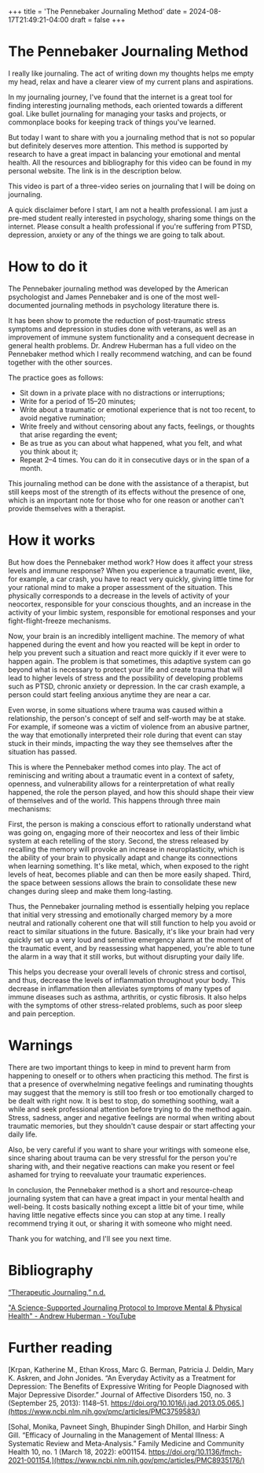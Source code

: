 +++
title = 'The Pennebaker Journaling Method'
date = 2024-08-17T21:49:21-04:00
draft = false
+++
# The Pennebaker Journaling Method
I really like journaling. 
The act of writing down my thoughts helps me empty my head, relax and have a clearer view of my current plans and aspirations.

In my journaling journey, I've found that the internet is a great tool for finding interesting journaling methods, each oriented towards a different goal. 
Like bullet journaling for managing your tasks and projects, or commonplace books for keeping track of things you've learned. 
 
But today I want to share with you a journaling method that is not so popular but definitely deserves more attention. This method is supported by research to have a great impact in balancing your emotional and mental health. All the resources and bibliography for this video can be found in my personal website. The link is in the description below.

This video is part of a three-video series on journaling that I will be doing on journaling.

A quick disclaimer before I start, I am not a health professional. I am just a pre-med student really interested in psychology, sharing some things on the internet. Please consult a health professional if you're suffering from PTSD, depression, anxiety or any of the things we are going to talk about.


# How to do it
The Pennebaker journaling method was developed by the American psychologist and James Pennebaker and is one of the most well-documented journaling methods in psychology literature there is.

It has been show to promote the reduction of post-traumatic stress symptoms and depression in studies done with veterans, as well as an improvement of immune system functionality and a consequent decrease in general health problems. Dr. Andrew Huberman has a full video on the Pennebaker method which I really recommend watching, and can be found together with the other sources. 

The practice goes as follows:
- Sit down in a private place with no distractions or interruptions;
- Write for a period of 15–20 minutes;
- Write about a traumatic or emotional experience that is not too recent, to avoid negative rumination;
- Write freely and without censoring about any facts, feelings, or thoughts that arise regarding the event;
- Be as true as you can about what happened, what you felt, and what you think about it;
- Repeat 2–4 times. You can do it in consecutive days or in the span of a month.

This journaling method can be done with the assistance of a therapist, but still keeps most of the strength of its effects without the presence of one, which is an important note for those who for one reason or another can't provide themselves with a therapist.

# How it works
But how does the Pennebaker method work? How does it affect your stress levels and immune response? When you experience a traumatic event, like, for example, a car crash, you have to react very quickly, giving little time for your rational mind to make a proper assessment of the situation. This physically corresponds to a decrease in the levels of activity of your neocortex, responsible for your conscious thoughts, and an increase in the activity of your limbic system, responsible for emotional responses and your fight-flight-freeze mechanisms. 

Now, your brain is an incredibly intelligent machine. The memory of what happened during the event and how you reacted will be kept in order to help you prevent such a situation and react more quickly if it ever were to happen again. The problem is that sometimes, this adaptive system can go beyond what is necessary to protect your life and create trauma that will lead to higher levels of stress and the possibility of developing problems such as PTSD, chronic anxiety or depression. In the car crash example, a person could start feeling anxious anytime they are near a car.

Even worse, in some situations where trauma was caused within a relationship, the person's concept of self and self-worth may be at stake. For example, if someone was a victim of violence from an abusive partner, the way that emotionally interpreted their role during that event can stay stuck in their minds, impacting the way they see themselves after the situation has passed.

This is where the Pennebaker method comes into play. The act of reminiscing and writing about a traumatic event in a context of safety, openness, and vulnerability allows for a reinterpretation of what really happened, the role the person played, and how this should shape their view of themselves and of the world. This happens through three main mechanisms:

First, the person is making a conscious effort to rationally understand what was going on, engaging more of their neocortex and less of their limbic system at each retelling of the story. Second, the stress released by recalling the memory will provoke an increase in neuroplasticity, which is the ability of your brain to physically adapt and change its connections when learning something. It's like metal, which, when exposed to the right levels of heat, becomes pliable and can then be more easily shaped. Third, the space between sessions allows the brain to consolidate these new changes during sleep and make them long-lasting.

Thus, the Pennebaker journaling method is essentially helping you replace that initial very stressing and emotionally charged memory by a more neutral and rationally coherent one that will still function to help you avoid or react to similar situations in the future. Basically, it's like your brain had very quickly set up a very loud and sensitive emergency alarm at the moment of the traumatic event, and by reassessing what happened, you're able to tune the alarm in a way that it still works, but without disrupting your daily life.

This helps you decrease your overall levels of chronic stress and cortisol, and thus, decrease the levels of inflammation throughout your body. This decrease in inflammation then alleviates symptoms of many types of immune diseases such as asthma, arthritis, or cystic fibrosis. It also helps with the symptoms of other stress-related problems, such as poor sleep and pain perception.

# Warnings
There are two important things to keep in mind to prevent harm from happening to oneself or to others when practicing this method. The first is that a presence of overwhelming negative feelings and ruminating thoughts may suggest that the memory is still too fresh or too emotionally charged to be dealt with right now. It is best to stop, do something soothing, wait a while and seek professional attention before trying to do the method again. Stress, sadness, anger and negative feelings are normal when writing about traumatic memories, but they shouldn't cause despair or start affecting your daily life.

Also, be very careful if you want to share your writings with someone else, since sharing about trauma can be very stressful for the person you're sharing with, and their negative reactions can make you resent or feel ashamed for trying to reevaluate your traumatic experiences.

In conclusion, the Pennebaker method is a short and resource-cheap journaling system that can have a great impact in your mental health and well-being. It costs basically nothing except a little bit of your time, while having little negative effects since you can stop at any time. I really recommend trying it out, or sharing it with someone who might need.

Thank you for watching, and I'll see you next time.

# Bibliography
[“Therapeutic Journaling,” n.d.](https://www.va.gov/WHOLEHEALTHLIBRARY/docs/Therapeutic-Journaling.pdf)

["A Science-Supported Journaling Protocol to Improve Mental & Physical Health" - Andrew Huberman - YouTube](https://www.youtube.com/watch?v=wAZn9dF3XTo)

# Further reading
[Krpan, Katherine M., Ethan Kross, Marc G. Berman, Patricia J. Deldin, Mary K. Askren, and John Jonides. “An Everyday Activity as a Treatment for Depression: The Benefits of Expressive Writing for People Diagnosed with Major Depressive Disorder.” Journal of Affective Disorders 150, no. 3 (September 25, 2013): 1148–51. https://doi.org/10.1016/j.jad.2013.05.065.](https://www.ncbi.nlm.nih.gov/pmc/articles/PMC3759583/)

[Sohal, Monika, Pavneet Singh, Bhupinder Singh Dhillon, and Harbir Singh Gill. “Efficacy of Journaling in the Management of Mental Illness: A Systematic Review and Meta-Analysis.” Family Medicine and Community Health 10, no. 1 (March 18, 2022): e001154. https://doi.org/10.1136/fmch-2021-001154.](https://www.ncbi.nlm.nih.gov/pmc/articles/PMC8935176/)

